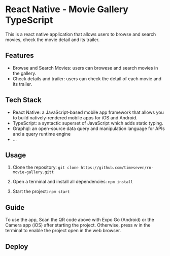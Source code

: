 # React Native - Movie Gallery TypeScript

This is a react native application that allows users to browse and search movies, check the movie detail and its trailer.

## Features

- Browse and Search Movies: users can browese and search movies in the gallery.
- Check details and trailer: users can check the detail of each movie and its trailer.

## Tech Stack

- React Native: a JavaScript-based mobile app framework that allows you to build natively-rendered mobile apps for iOS and Android.
- TypeScript: a syntactic superset of JavaScript which adds static typing.
- Graphql: an open-source data query and manipulation language for APIs and a query runtime engine
- ...

## Usage

1. Clone the repository: `git clone https://github.com/timeseven/rn-movie-gallery.gitt`

2. Open a terminal and install all dependencies: `npm install`

3. Start the project: `npm start`

## Guide

To use the app, Scan the QR code above with Expo Go (Android) or the Camera app (iOS) after starting the project. Otherwise, press w in the terminal to enable the project open in the web browser.

## Deploy
